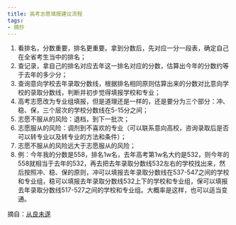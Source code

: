 ```yaml
---
title: 高考志愿填报建议流程
tags:
- 摘抄
---
```


1. 看排名，分数重要，排名更重要。拿到分数后，先对应一分一段表，确定自己在全省考生当中的排名；
2. 查记录，拿自己的排名对应去年这一排名对应的分数，估算出今年的分数约等于去年的多少分；
3. 查询意向学校去年录取分数线，根据排名相同原则估算出来的分数对比意向学校的录取分数线，判断并初步觉得填报学校和专业；
4. 高考志愿改为专业组填报，但是道理还是一样的，还是要分为三个部分：冲、稳、保，三个层次的学校分数线在5-15分之间；
5. 志愿不服从的风险：退档，到下一批次；
6. 志愿服从的风险：调剂到不喜欢的专业（可以联系意向高校，咨询录取后是否可以转专业以及转专业的方法和条件）；
7. 志愿不服从的风险远大于志愿服从的风险；
8. 例：今年我的分数是558，排名1w名，去年高考第1w名大约是532，则今年的558就相当于去年的532，再去把去年录取分数线532左右的学校找出来，然后按照冲、稳、保的原则，冲可以填报去年录取分数线在537-547之间的学校和专业组，稳可以填报去年录取分数线532上下的学校和专业组，保可以填报去年录取分数线517-527之间的学校和专业组。大概率是这样，也可以适当变通。

摘自：[从良未遂](https://www.iclws.com/good-luck-to-college-entrance-examination.html)